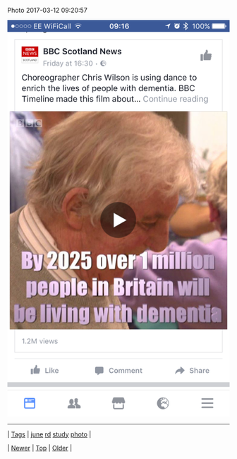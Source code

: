 <!--
title: Photo 2017-03-12 09
date: 2020-06-28T15:27:00.155Z
tags: june, rd, study, photo
-->


Photo 2017-03-12 09:20:57

![](158303380064-0.png)

<!--BOTTOM-POST-NAVIGATION-->
---

| [Tags](tags.md) | [june](tag-june.md) [rd](tag-rd.md) [study](tag-study.md) [photo](tag-photo.md) |

| [Newer](158268667402.md) | [Top](index.md) | [Older](158309236758.md) |
